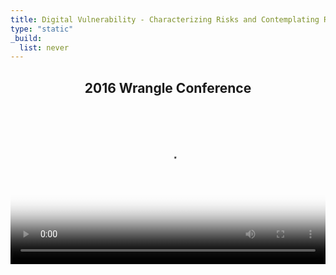 ```yaml
---
title: Digital Vulnerability - Characterizing Risks and Contemplating Responses
type: "static"
_build:
  list: never
---
```


<div style="text-align: center">
  <h2>
    2016 Wrangle Conference
  </h2>
</div>

<video src="https://storage.fleek-internal.com/diehl-team-bucket/videos/Digital Vulnerability - Characterizing Risks and Contemplating Responses - July 2016.mp4" width=100% poster="digital_vulnerability.png" controls>
